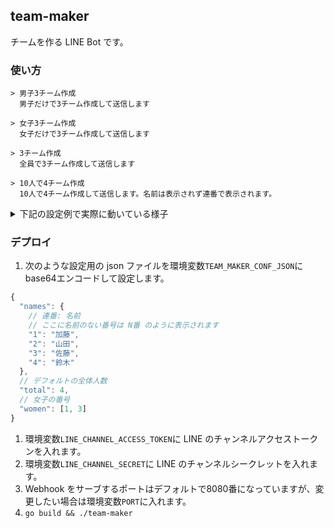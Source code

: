 ## team-maker

チームを作る LINE Bot です。


### 使い方
```
> 男子3チーム作成
  男子だけで3チーム作成して送信します
  
> 女子3チーム作成
  女子だけで3チーム作成して送信します
  
> 3チーム作成
  全員で3チーム作成して送信します
  
> 10人で4チーム作成
  10人で4チーム作成して送信します。名前は表示されず連番で表示されます。
```
<details>
  <summary>下記の設定例で実際に動いている様子</summary>
  
  ![](https://imgur.com/dDO0J5r.png)
</details>


### デプロイ
1. 次のような設定用の json ファイルを環境変数`TEAM_MAKER_CONF_JSON`にbase64エンコードして設定します。

```js
{
  "names": {
    // 連番: 名前
    // ここに名前のない番号は N番 のように表示されます
    "1": "加藤",
    "2": "山田",
    "3": "佐藤",
    "4": "鈴木"
  },
  // デフォルトの全体人数
  "total": 4,
  // 女子の番号
  "women": [1, 3]
}
```

1. 環境変数`LINE_CHANNEL_ACCESS_TOKEN`に LINE のチャンネルアクセストークンを入れます。
1. 環境変数`LINE_CHANNEL_SECRET`に LINE のチャンネルシークレットを入れます。
1. Webhook をサーブするポートはデフォルトで8080番になっていますが、変更したい場合は環境変数`PORT`に入れます。
1. `go build && ./team-maker`

